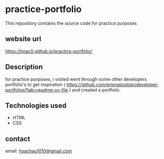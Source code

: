 # practice-portfolio

This repository contains the source code for practice purposes

## website url
https://hoac0.github.io/practice-portfolio/


## Description

for practice purposes, i visited went through some other developers portfolio's to get inspiration ( https://github.com/emmabostian/developer-portfolios?tab=readme-ov-file ) and created a portfolio.

## Technologies used

- HTML
- CSS

## contact

email: hoachau1010@gmail.com

